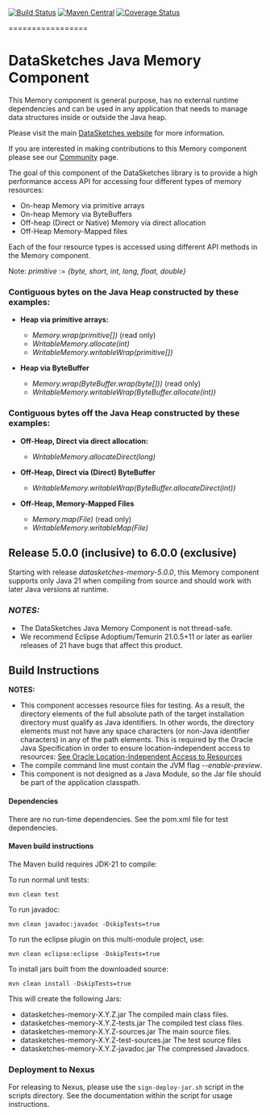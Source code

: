 <!--
    Licensed to the Apache Software Foundation (ASF) under one
    or more contributor license agreements.  See the NOTICE file
    distributed with this work for additional information
    regarding copyright ownership.  The ASF licenses this file
    to you under the Apache License, Version 2.0 (the
    "License"); you may not use this file except in compliance
    with the License.  You may obtain a copy of the License at

      http://www.apache.org/licenses/LICENSE-2.0

    Unless required by applicable law or agreed to in writing,
    software distributed under the License is distributed on an
    "AS IS" BASIS, WITHOUT WARRANTIES OR CONDITIONS OF ANY
    KIND, either express or implied.  See the License for the
    specific language governing permissions and limitations
    under the License.
-->

[![Build Status](https://travis-ci.org/apache/datasketches-memory.svg?branch=master)](https://travis-ci.org/apache/datasketches-memory)
[![Maven Central](https://maven-badges.herokuapp.com/maven-central/org.apache.datasketches/datasketches-memory/badge.svg)](https://maven-badges.herokuapp.com/maven-central/org.apache.datasketches/datasketches-memory)
[![Coverage Status](https://coveralls.io/repos/github/apache/datasketches-memory/badge.svg?branch=master)](https://coveralls.io/github/apache/datasketches-memory?branch=master)

=================

# DataSketches Java Memory Component
This Memory component is general purpose, has no external runtime dependencies and can be used in any
application that needs to manage data structures inside or outside the Java heap.

Please visit the main [DataSketches website](https://datasketches.apache.org) for more information.

If you are interested in making contributions to this Memory component please see our
[Community](https://datasketches.apache.org/docs/Community/) page.

The goal of this component of the DataSketches library is to provide a high performance access API for accessing four different types of memory resources:

* On-heap Memory via primitive arrays
* On-heap Memory via ByteBuffers
* Off-heap (Direct or Native) Memory via direct allocation
* Off-Heap Memory-Mapped files

Each of the four resource types is accessed using different API methods in the Memory component.

Note: *primitive* := *{byte, short, int, long, float, double}*

### Contiguous bytes on the Java Heap constructed by these examples:

* **Heap via primitive arrays:**
    * *Memory.wrap(primitive[])* (read only)
    * *WritableMemory.allocate(int)*
    * *WritableMemory.writableWrap(primitive[])*

* **Heap via ByteBuffer**
    * *Memory.wrap(ByteBuffer.wrap(byte[]))* (read only)
    * *WritableMemory.writableWrap(ByteBuffer.allocate(int))*

### Contiguous bytes off the Java Heap constructed by these examples:

* **Off-Heap, Direct via direct allocation:**
    * *WritableMemory.allocateDirect(long)* 

* **Off-Heap, Direct via (Direct) ByteBuffer** 
    *  *WritableMemory.writableWrap(ByteBuffer.allocateDirect(int))*

* **Off-Heap, Memory-Mapped Files**
    * *Memory.map(File)*  (read only)
    * *WritableMemory.writableMap(File)*

## Release 5.0.0 (inclusive) to 6.0.0 (exclusive)
Starting with release *datasketches-memory-5.0.0*, this Memory component supports only Java 21 when compiling from source and should work with later Java versions at runtime.

### *NOTES:* 
* The DataSketches Java Memory Component is not thread-safe.
* We recommend Eclipse Adoptium/Temurin 21.0.5+11 or later as earlier releases of 21 have bugs that affect this product.

## Build Instructions
__NOTES:__

* This component accesses resource files for testing. 
As a result, the directory elements of the full absolute path of the target installation directory must qualify as Java identifiers.
In other words, the directory elements must not have any space characters (or non-Java identifier characters) in any of the path elements. This is required by the Oracle Java Specification in order to ensure location-independent access to resources:
[See Oracle Location-Independent Access to Resources](https://docs.oracle.com/javase/8/docs/technotes/guides/lang/resources.html)
* The compile command line must contain the JVM flag *--enable-preview*.
* This component is not designed as a Java Module, so the Jar file should be part of the application classpath.

#### Dependencies
There are no run-time dependencies. See the pom.xml file for test dependencies.

#### Maven build instructions
The Maven build requires JDK-21 to compile:

To run normal unit tests:

    mvn clean test

To run javadoc:

    mvn clean javadoc:javadoc -DskipTests=true

To run the eclipse plugin on this multi-module project, use:

    mvn clean eclipse:eclipse -DskipTests=true

To install jars built from the downloaded source:

    mvn clean install -DskipTests=true

This will create the following Jars:

* datasketches-memory-X.Y.Z.jar The compiled main class files.
* datasketches-memory-X.Y.Z-tests.jar The compiled test class files.
* datasketches-memory-X.Y.Z-sources.jar The main source files.
* datasketches-memory-X.Y.Z-test-sources.jar The test source files
* datasketches-memory-X.Y.Z-javadoc.jar The compressed Javadocs.

### Deployment to Nexus 

For releasing to Nexus, please use the `sign-deploy-jar.sh` script in the scripts directory.
See the documentation within the script for usage instructions.
